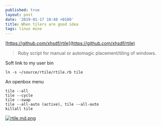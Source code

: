 ```yaml
---
published: true
layout: post
date: '2019-01-17 10:40 +0100'
title: When tilers are good idea
tags: linux mine
---
```

[https://github.com/xhsdf/rtile](https://github.com/xhsdf/rtile)

> Ruby script for manual or automagic placement/tiling of windows.

Soft link to my user bin

    ln -s ~/source/rtile/rtile.rb tile
    
An openbox menu

    tile --all
    tile --cycle
    tile --swap
    tile --all-auto (active), tile --all-auto
    killall tile
    
[![rtile.md.png](https://cdn.scrot.moe/images/2019/01/17/rtile.md.png)](https://scrot.moe/image/aGvNZ)
